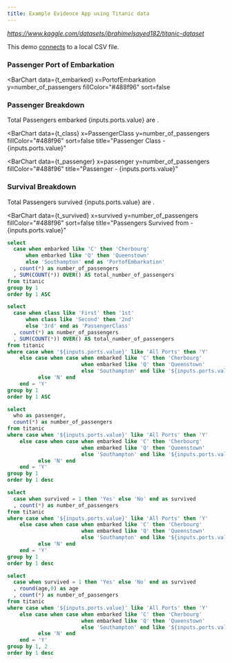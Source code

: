 ```yaml
---
title: Example Evidence App using Titanic data
---
```


_https://www.kaggle.com/datasets/ibrahimelsayed182/titanic-dataset_

This demo [connects](/settings) to a local CSV file.

<BigValue data={t_embarked} value=total_number_of_passengers/>

### Passenger Port of Embarkation

<BarChart 
  data={t_embarked} 
  x=PortofEmbarkation
  y=number_of_passengers 
  fillColor="#488f96"
  sort=false
>
</BarChart>

<Dropdown data={t_embarked} name=ports value=PortofEmbarkation>
    <DropdownOption value="All Ports" valueLabel="All Ports"/>
</Dropdown>

### Passenger Breakdown

Total Passengers embarked {inputs.ports.value} are **<Value data={t_class} column=total_number_of_passengers/>**.

<BarChart 
  data={t_class} 
  x=PassengerClass
  y=number_of_passengers 
  fillColor="#488f96"
  sort=false
  title="Passenger Class - {inputs.ports.value}"
>
</BarChart>

<BarChart 
  data={t_passenger} 
  x=passenger
  y=number_of_passengers 
  fillColor="#488f96"
  title="Passenger - {inputs.ports.value}"
>
</BarChart>

### Survival Breakdown

Total Passengers survived {inputs.ports.value} are **<Value data={t_class} column=total_number_of_passengers/>**.

<BarChart 
  data={t_survived} 
  x=survived
  y=number_of_passengers 
  fillColor="#488f96"
  sort=false
  title="Passengers Survived from - {inputs.ports.value}"
>
</BarChart>

<Heatmap 
    data={t_survived_age} 
    x=survived 
    y=age 
    value=number_of_passengers 
    valueFmt="#"
    title="Passengers Age from - {inputs.ports.value}"
/>

```sql t_embarked
select
  case when embarked like 'C' then 'Cherbourg'
      when embarked like 'Q' then 'Queenstown'
      else 'Southampton' end as 'PortofEmbarkation'
  , count(*) as number_of_passengers
  , SUM(COUNT(*)) OVER() AS total_number_of_passengers
from titanic
group by 1 
order by 1 ASC
```

```sql t_class
select
  case when class like 'First' then '1st'
      when class like 'Second' then '2nd'
      else '3rd' end as 'PassengerClass'
  , count(*) as number_of_passengers
  , SUM(COUNT(*)) OVER() AS total_number_of_passengers
from titanic
where case when '${inputs.ports.value}' like 'All Ports' then 'Y'
    else case when case when embarked like 'C' then 'Cherbourg'
                        when embarked like 'Q' then 'Queenstown'
                        else 'Southampton' end like '${inputs.ports.value}' then 'Y'
          else 'N' end
    end = 'Y'
group by 1 
order by 1 ASC
```

```sql t_passenger
select
  who as passenger,
  count(*) as number_of_passengers
from titanic
where case when '${inputs.ports.value}' like 'All Ports' then 'Y'
    else case when case when embarked like 'C' then 'Cherbourg'
                        when embarked like 'Q' then 'Queenstown'
                        else 'Southampton' end like '${inputs.ports.value}' then 'Y'
          else 'N' end
    end = 'Y'
group by 1 
order by 1 desc
```

```sql t_survived
select
  case when survived = 1 then 'Yes' else 'No' end as survived
  , count(*) as number_of_passengers
from titanic
where case when '${inputs.ports.value}' like 'All Ports' then 'Y'
    else case when case when embarked like 'C' then 'Cherbourg'
                        when embarked like 'Q' then 'Queenstown'
                        else 'Southampton' end like '${inputs.ports.value}' then 'Y'
          else 'N' end
    end = 'Y'
group by 1 
order by 1 desc
```

```sql t_survived_age
select
  case when survived = 1 then 'Yes' else 'No' end as survived
  , round(age,0) as age
  , count(*) as number_of_passengers
from titanic
where case when '${inputs.ports.value}' like 'All Ports' then 'Y'
    else case when case when embarked like 'C' then 'Cherbourg'
                        when embarked like 'Q' then 'Queenstown'
                        else 'Southampton' end like '${inputs.ports.value}' then 'Y'
          else 'N' end
    end = 'Y'
group by 1, 2
order by 1 desc
```